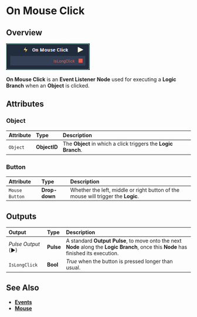# On Mouse Click

## Overview

![The On Mouse Click Node.](../../../.gitbook/assets/node-on-mouse-click.png)

**On Mouse Click** is an **Event Listener** **Node** used for executing a **Logic Branch** when an **Object** is clicked.

## Attributes

### Object

| Attribute | Type | Description |
| :--- | :--- | :--- |
| `Object` | **ObjectID** | The **Object** in which a click triggers the **Logic Branch**. |

### Button

| Attribute | Type | Description |
| :--- | :--- | :--- |
| `Mouse Button` | **Drop-down** | Whether the left, middle or right button of the mouse will trigger the **Logic**. |

## Outputs

| Output | Type | Description |
| :--- | :--- | :--- |
| _Pulse Output_ \(►\) | **Pulse** | A standard **Output Pulse**, to move onto the next **Node** along the **Logic Branch**, once this **Node** has finished its execution. |
| `IsLongClick` | **Bool** | _True_ when the button is pressed longer than usual. |

## See Also

* [**Events**](../)
* [**Mouse**](./)

